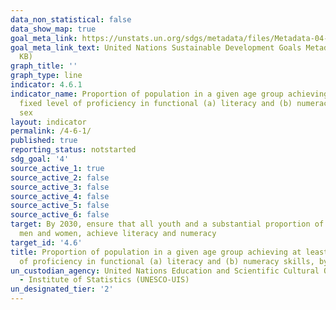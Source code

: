 ```yaml
---
data_non_statistical: false
data_show_map: true
goal_meta_link: https://unstats.un.org/sdgs/metadata/files/Metadata-04-06-01.pdf
goal_meta_link_text: United Nations Sustainable Development Goals Metadata (PDF 57.8
  KB)
graph_title: ''
graph_type: line
indicator: 4.6.1
indicator_name: Proportion of population in a given age group achieving at least a
  fixed level of proficiency in functional (a) literacy and (b) numeracy skills, by
  sex
layout: indicator
permalink: /4-6-1/
published: true
reporting_status: notstarted
sdg_goal: '4'
source_active_1: true
source_active_2: false
source_active_3: false
source_active_4: false
source_active_5: false
source_active_6: false
target: By 2030, ensure that all youth and a substantial proportion of adults, both
  men and women, achieve literacy and numeracy
target_id: '4.6'
title: Proportion of population in a given age group achieving at least a fixed level
  of proficiency in functional (a) literacy and (b) numeracy skills, by sex
un_custodian_agency: United Nations Education and Scientific Cultural Organisation
  - Institute of Statistics (UNESCO-UIS)
un_designated_tier: '2'
---
```

